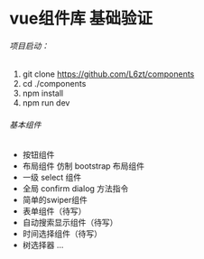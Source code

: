 # vue组件库 基础验证
###### 项目启动：
1. git clone https://github.com/L6zt/components
2. cd ./components
3. npm install
4. npm run dev

###### 基本组件
+ 按钮组件
+ 布局组件 仿制 bootstrap 布局组件
+ 一级 select 组件
+ 全局 confirm dialog 方法指令
+ 简单的swiper组件
+ 表单组件（待写）
+ 自动搜索显示组件（待写）
+ 时间选择组件（待写）
+ 树选择器
...
